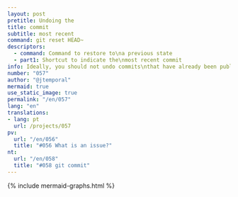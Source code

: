 ```yaml
---
layout: post
pretitle: Undoing the
title: commit
subtitle: most recent
command: git reset HEAD~
descriptors:
  - command: Command to restore to\na previous state
  - part1: Shortcut to indicate the\nmost recent commit
info: Ideally, you should not undo commits\nthat have already been published to the repository
number: "057"
author: "@jtemporal"
mermaid: true
use_static_image: true
permalink: "/en/057"
lang: "en"
translations:
- lang: pt
  url: /projects/057
pv:
  url: "/en/056"
  title: "#056 What is an issue?"
nt:
  url: "/en/058"
  title: "#058 git commit"
---
```


{% include mermaid-graphs.html %}